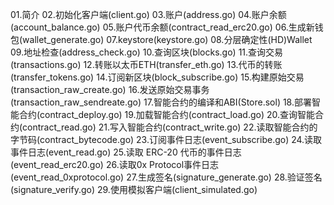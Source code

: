 
01.简介
02.初始化客户端(client.go)
03.账户(address.go)
04.账户余额(account_balance.go)
05.账户代币余额(contract_read_erc20.go)
06.生成新钱包(wallet_generate.go)
07.keystore(keystore.go)
08.分层确定性(HD)Wallet
09.地址检查(address_check.go)
10.查询区块(blocks.go)
11.查询交易(transactions.go)
12.转账以太币ETH(transfer_eth.go)
13.代币的转账(transfer_tokens.go)
14.订阅新区块(block_subscribe.go)
15.构建原始交易(transaction_raw_create.go)
16.发送原始交易事务(transaction_raw_sendreate.go)
17.智能合约的编译和ABI(Store.sol)
18.部署智能合约(contract_deploy.go)
19.加载智能合约(contract_load.go)
20.查询智能合约(contract_read.go)
21.写入智能合约(contract_write.go)
22.读取智能合约的字节码(contract_bytecode.go)
23.订阅事件日志(event_subscribe.go)
24.读取事件日志(event_read.go)
25.读取 ERC-20 代币的事件日志(event_read_erc20.go)
26.读取0x Protocol事件日志(event_read_0xprotocol.go)
27.生成签名(signature_generate.go)
28.验证签名(signature_verify.go)
29.使用模拟客户端(client_simulated.go)
